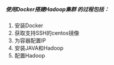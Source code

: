 ##### 使用Docker搭建Hadoop集群 的过程包括：

1. 安装Docker
2. 获取支持SSH的centos镜像
3. 为容器配置IP
4. 安装JAVA和Hadoop
5. 配置Hadoop

